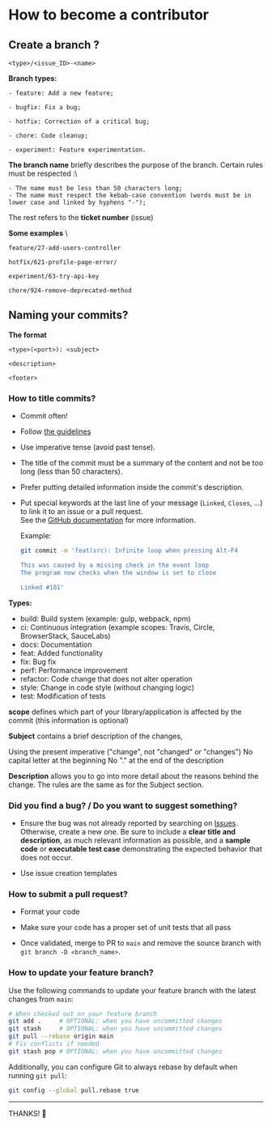 # How to become a contributor

## **Create a branch ?**

`<type>/<issue_ID>-<name>`

**Branch types:**

    - feature: Add a new feature;

    - bugfix: Fix a bug;

    - hotfix: Correction of a critical bug;

    - chore: Code cleanup;

    - experiment: Feature experimentation.

**The branch name** briefly describes the purpose of the branch. Certain rules must be respected :\

    - The name must be less than 50 characters long;
    - The name must respect the kebab-case convention (words must be in lower case and linked by hyphens "-");

The rest refers to the **ticket number** (issue)

**Some examples** \

`feature/27-add-users-controller`

`hotfix/621-profile-page-error/`

`experiment/63-try-api-key`

`chore/924-remove-deprecated-method`

## **Naming your commits?**

**The format**

    <type>(<port>): <subject>

    <description>

    <footer>

### **How to title commits?**

- Commit often!

- Follow [the guidelines](https://cbea.ms/git-commit/)

- Use imperative tense (avoid past tense).

- The title of the commit must be a summary of the content and not be too long (less than 50 characters).

- Prefer putting detailed information inside the commit's description.

- Put special keywords at the last line of your message (`Linked`, `Closes`, ...) to link it to an issue or a pull request.  
  See the [GitHub documentation](https://docs.github.com/en/github/managing-your-work-on-github/linking-a-pull-request-to-an-issue) for more information.

  Example:

  ```sh
  git commit -m 'feat(src): Infinite loop when pressing Alt-F4

  This was caused by a missing check in the event loop
  The program now checks when the window is set to close

  Linked #101'
  ```

**Types:**

- build: Build system (example: gulp, webpack, npm)
- ci: Continuous integration (example scopes: Travis, Circle, BrowserStack, SauceLabs)
- docs: Documentation
- feat: Added functionality
- fix: Bug fix
- perf: Performance improvement
- refactor: Code change that does not alter operation
- style: Change in code style (without changing logic)
- test: Modification of tests

**scope** defines which part of your library/application is affected by the commit (this information is optional)

**Subject** contains a brief description of the changes,

Using the present imperative ("change", not "changed" or "changes")
No capital letter at the beginning
No "." at the end of the description

**Description** allows you to go into more detail about the reasons behind the change.
The rules are the same as for the Subject section.

### **Did you find a bug? / Do you want to suggest something?**

- Ensure the bug was not already reported by searching on [Issues](https://github.com/EpitechMscProPromo2025/T-POO-700-NAN_3/issues).  
  Otherwise, create a new one. Be sure to include a **clear title and description**, as much relevant information as possible, and a **sample code** or **executable test case** demonstrating the expected behavior that does not occur.

- Use issue creation templates

### **How to submit a pull request?**

- Format your code

- Make sure your code has a proper set of unit tests that all pass

- Once validated, merge to PR to `main` and remove the source branch with `git branch -D <branch_name>`.

### **How to update your feature branch?**

Use the following commands to update your feature branch with the latest changes from `main`:

```sh
# When checked out on your feature branch
git add .     # OPTIONAL: when you have uncommitted changes
git stash     # OPTIONAL: when you have uncommitted changes
git pull --rebase origin main
# Fix conflicts if needed
git stash pop # OPTIONAL: when you have uncommitted changes
```

Additionally, you can configure Git to always rebase by default when running `git pull`:

```sh
git config --global pull.rebase true
```

---

THANKS! 💚
